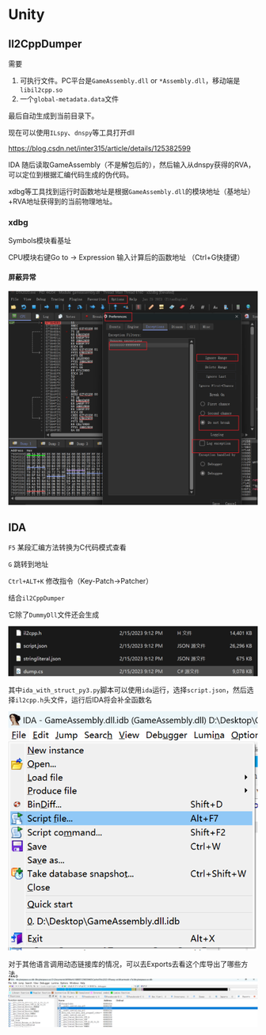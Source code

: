 # Unity

## Il2CppDumper

需要

1. 可执行文件。PC平台是`GameAssembly.dll` or `*Assembly.dll`，移动端是`libil2cpp.so`
2. 一个`global-metadata.data`文件

最后自动生成到当前目录下。

现在可以使用`ILspy`、`dnspy`等工具打开dll

<https://blog.csdn.net/inter315/article/details/125382599>

IDA 随后读取GameAssembly（不是解包后的），然后输入从dnspy获得的RVA，可以定位到根据汇编代码生成的伪代码。

xdbg等工具找到运行时函数地址是根据`GameAssembly.dll`的模块地址（基地址）+RVA地址获得到的当前物理地址。

### xdbg

Symbols模块看基址

CPU模块右键Go to -\> Expression 输入计算后的函数地址 （Ctrl+G快捷键）

#### 屏蔽异常

![](../attachments/0f07949a3767dd09c97e8fc4c37de0b6.png)

## IDA

`F5` 某段汇编方法转换为C代码模式查看

`G` 跳转到地址

`Ctrl+ALT+K` 修改指令（Key-Patch-\>Patcher）

结合`il2CppDumper`

它除了`DummyDll`文件还会生成

![Graphical user interface, text Description automatically generated](../attachments/76edc5c6459675d8b2bdcb0126a2816b.png)

其中`ida_with_struct_py3.py`脚本可以使用`ida`运行，选择`script.json`，然后选择`il2cpp.h`头文件，运行后IDA将会补全函数名

![Graphical user interface, application Description automatically generated](../attachments/65fd3bdf0ce8572a5cc835fc357c2c74.png)

对于其他语言调用动态链接库的情况，可以去Exports去看这个库导出了哪些方法。
![](../attachments/Pasted%20image%2020230904114624.png)